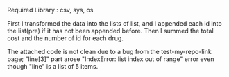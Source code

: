 Required Library : csv, sys, os

First I transformed the data into the lists of list, and I appended each id into the list(pre) if it has not been appended before. 
Then I summed the total cost and the number of id for each drug. 

The attached code is not clean due to a bug from the test-my-repo-link page; "line[3]" part arose "IndexError: list index out of range" error even though "line" is a list of 5 items. 
